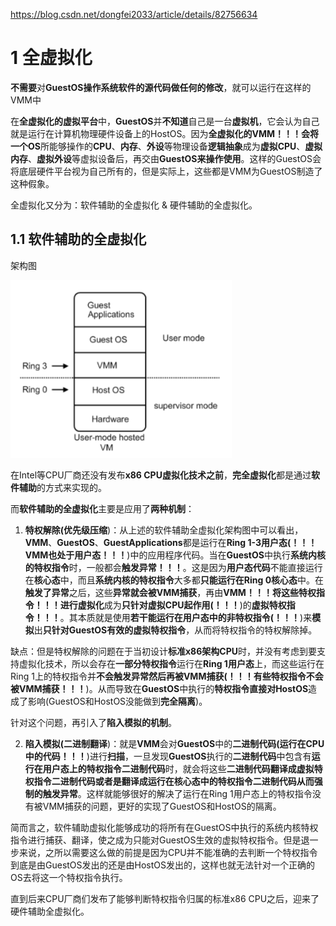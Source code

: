 https://blog.csdn.net/dongfei2033/article/details/82756634

# 1 全虚拟化

**不需要**对**GuestOS操作系统软件的源代码做任何的修改**，就可以运行在这样的VMM中

在**全虚拟化的虚拟平台**中，**GuestOS**并**不知道**自己是一台**虚拟机**，它会认为自己就是运行在计算机物理硬件设备上的HostOS。因为**全虚拟化的VMM！！！**会将一个**OS**所能够操作的**CPU**、**内存**、**外设**等物理设备**逻辑抽象**成为**虚拟CPU**、**虚拟内存**、**虚拟外设**等虚拟设备后，再交由**GuestOS来操作使用**。这样的GuestOS会将底层硬件平台视为自己所有的，但是实际上，这些都是VMM为GuestOS制造了这种假象。

全虚拟化又分为：软件辅助的全虚拟化 & 硬件辅助的全虚拟化。

## 1.1 软件辅助的全虚拟化

架构图

![config](./images/12.png)

在Intel等CPU厂商还没有发布**x86 CPU虚拟化技术之前**，**完全虚拟化**都是通过**软件辅助**的方式来实现的。

而**软件辅助的全虚拟化**主要是应用了**两种机制**：

1. **特权解除(优先级压缩**)：从上述的软件辅助全虚拟化架构图中可以看出，**VMM**、**GuestOS**、**GuestApplications**都是运行在**Ring 1-3用户态(！！！VMM也处于用户态！！！**)中的应用程序代码。当在**GuestOS**中执行**系统内核的特权指令**时，一般都会**触发异常！！！**。这是因为**用户态代码**不能直接运行在**核心态**中，而且**系统内核的特权指令**大多都**只能运行在Ring 0核心态**中。在**触发了异常**之后，这些**异常就会被VMM捕获**，再由**VMM！！！**将这些**特权指令！！！**进行**虚拟化**成为**只针对虚拟CPU起作用(！！！**)的**虚拟特权指令！！！**。其本质就是使用**若干能运行在用户态中的非特权指令(！！！**)来**模拟**出**只针对GuestOS有效的虚拟特权指令**，从而将特权指令的特权解除掉。

缺点：但是特权解除的问题在于当初设计**标准x86架构CPU**时，并没有考虑到要支持虚拟化技术，所以会存在**一部分特权指令**运行在**Ring 1用户态**上，而这些运行在Ring 1上的特权指令并**不会触发异常然后再被VMM捕获(！！！有些特权指令不会被VMM捕获！！！**)。从而导致在**GuestOS**中执行的**特权指令直接对HostOS**造成了影响(GuestOS和HostOS没能做到**完全隔离**)。

针对这个问题，再引入了**陷入模拟的机制**。

2. **陷入模拟(二进制翻译**)：就是**VMM**会对**GuestOS**中的**二进制代码(运行在CPU中的代码！！！**)进行**扫描**，一旦发现**GuestOS**执行的**二进制代码**中包含有**运行在用户态上的特权指令二进制代码**时，就会将这些**二进制代码翻译成虚拟特权指令二进制代码或者是翻译成运行在核心态中的特权指令二进制代码从而强制的触发异常**。这样就能够很好的解决了运行在Ring 1用户态上的特权指令没有被VMM捕获的问题，更好的实现了GuestOS和HostOS的隔离。

简而言之，软件辅助虚拟化能够成功的将所有在GuestOS中执行的系统内核特权指令进行捕获、翻译，使之成为只能对GuestOS生效的虚拟特权指令。但是退一步来说，之所以需要这么做的前提是因为CPU并不能准确的去判断一个特权指令到底是由GuestOS发出的还是由HostOS发出的，这样也就无法针对一个正确的OS去将这一个特权指令执行。

直到后来CPU厂商们发布了能够判断特权指令归属的标准x86 CPU之后，迎来了硬件辅助全虚拟化。


